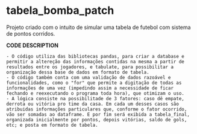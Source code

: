 # tabela_bomba_patch
Projeto criado com o intuito de simular uma tabela de futebol com sistema de pontos corridos.

  __CODE DESCRIPTION__

  
    - O código utiliza das bibliotecas pandas, para criar a database e permitir a altereção das informações contidas na mesma a partir de resultados entre os jogadores, e tabulate, para possibilitar a organização dessa base de dados em formato de tabela.
    - O código também conta com uma validação de dados razoável e funcionalidades, como o "for" que permite a digitação de todas as informações de uma vez (impedindo assim a necessidade de ficar fechando e reexecutando o programa toda hora), que otimizam o uso.
    - A lógica consiste na possibilitade de 3 fatores: caso dê empate, derrota ou vitória pro time da casa. Em cada um desses casos são atribuidas informações particulares que, conforme o fator ocorrido, vão ser somadas ao dataframe. E por fim será exibida a tabela_final, organizada inicialmente por pontos, depois vitórias, saldo de gols, etc; e posta em formato de tabela.

